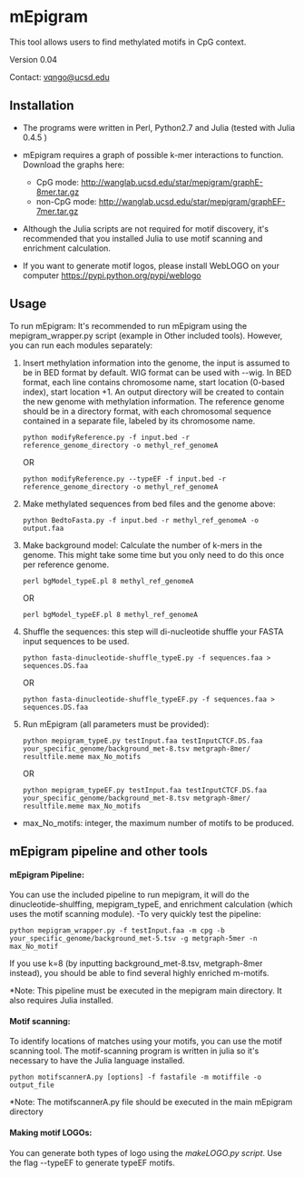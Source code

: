 # mEpigram  

This tool allows users to find methylated motifs in CpG context.

Version 0.04

Contact: vqngo@ucsd.edu

## Installation

- The programs were written in Perl, Python2.7 and Julia (tested with Julia 0.4.5 )

- mEpigram requires a graph of possible k-mer interactions to function. Download the graphs here: 
	* CpG mode: http://wanglab.ucsd.edu/star/mepigram/graphE-8mer.tar.gz
	* non-CpG mode: http://wanglab.ucsd.edu/star/mepigram/graphEF-7mer.tar.gz

- Although the Julia scripts are not required for motif discovery, it's recommended that you installed Julia to use motif scanning and enrichment calculation.

- If you want to generate motif logos, please install WebLOGO on your computer https://pypi.python.org/pypi/weblogo  



## Usage
 
To run mEpigram: It's recommended to run mEpigram using the mepigram_wrapper.py script (example in Other included tools). However, you can run each modules separately:

1. Insert methylation information into the genome, the input is assumed to be in BED format by default. WIG format can be used with --wig. In BED format, each line contains chromosome name, start location (0-based index), start location +1. An output directory will be created to contain the new genome with methylation information. The reference genome should be in a directory format, with each chromosomal sequence contained in a separate file, labeled by its chromosome name. 
	
	`python modifyReference.py -f input.bed -r reference_genome_directory -o methyl_ref_genomeA`
	
	OR
	
	`python modifyReference.py --typeEF -f input.bed -r reference_genome_directory -o methyl_ref_genomeA`

2. Make methylated sequences from bed files and the genome above:
	
	`python BedtoFasta.py -f input.bed -r methyl_ref_genomeA -o output.faa`

3. Make background model: Calculate the number of k-mers in the genome. This might take some time but you only need to do this once per reference genome.
	
	`perl bgModel_typeE.pl 8 methyl_ref_genomeA`
	
	OR 
	
	`perl bgModel_typeEF.pl 8 methyl_ref_genomeA`

4. Shuffle the sequences: this step will di-nucleotide shuffle your FASTA input sequences to be used. 
	
	`python fasta-dinucleotide-shuffle_typeE.py -f sequences.faa > sequences.DS.faa`
	
	OR
	
	`python fasta-dinucleotide-shuffle_typeEF.py -f sequences.faa > sequences.DS.faa`


5. Run mEpigram (all parameters must be provided):
	
	`python mepigram_typeE.py testInput.faa testInputCTCF.DS.faa your_specific_genome/background_met-8.tsv metgraph-8mer/ resultfile.meme max_No_motifs`
	
	OR
	
	`python mepigram_typeEF.py testInput.faa testInputCTCF.DS.faa your_specific_genome/background_met-8.tsv metgraph-8mer/ resultfile.meme max_No_motifs`
	
* max_No_motifs: integer, the maximum number of motifs to be produced.

## mEpigram pipeline and other tools

#### mEpigram Pipeline: 
You can use the included pipeline to run mepigram, it will do the dinucleotide-shulffing, mepigram_typeE, and enrichment calculation (which uses the motif scanning module).
	-To very quickly test the pipeline: 
	
`python mepigram_wrapper.py -f testInput.faa -m cpg -b your_specific_genome/background_met-5.tsv -g metgraph-5mer -n max_No_motif`

If you use k=8 (by inputting background_met-8.tsv, metgraph-8mer instead), you should be able to find several highly enriched m-motifs. 

*Note: This pipeline must be executed in the mepigram main directory. It also requires Julia installed.

#### Motif scanning: 
To identify locations of matches using your motifs, you can use the motif scanning tool. The motif-scanning program is written in julia so it's necessary to have the Julia language installed. 
	
`python motifscannerA.py [options] -f fastafile -m motiffile -o output_file`
	
*Note: The motifscannerA.py file should be executed in the main mEpigram directory

#### Making motif LOGOs: 
You can generate both types of logo using the *makeLOGO.py script*. Use the flag --typeEF to generate typeEF motifs.

